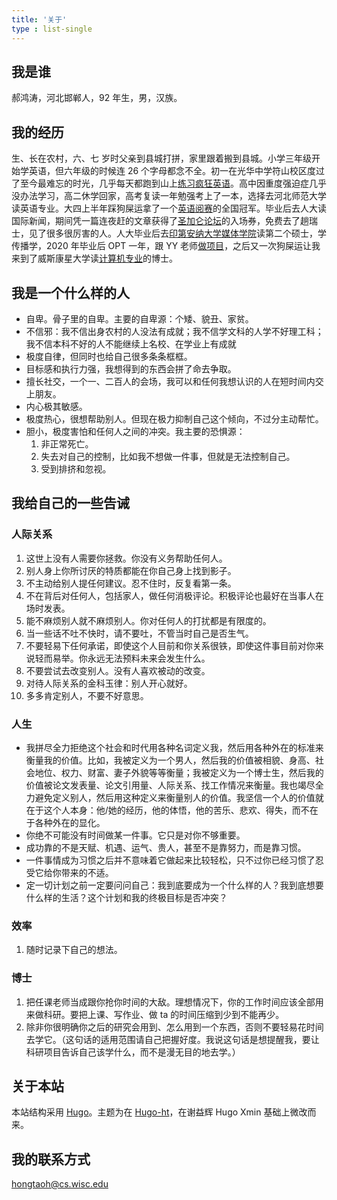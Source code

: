 ```yaml
---
title: '关于'
type : list-single
---
```


## 我是谁

郝鸿涛，河北邯郸人，92 年生，男，汉族。

## 我的经历

生、长在农村，六、七 岁时父亲到县城打拼，家里跟着搬到县城。小学三年级开始学英语，但六年级的时候连 26 个字母都念不全。初一在光华中学符山校区度过了至今最难忘的时光，几乎每天都跑到山上[练习疯狂英语](/cn/2021/05/29/crazy-en/)。高中因重度强迫症几乎没办法学习，高二休学回家，高考复读一年勉强考上了一本，选择去河北师范大学读英语专业。大四上半年踩狗屎运拿了一个[英语阅赛](/cn/2020/01/06/fltrp-reading-contest/)的全国冠军。毕业后去人大读国际新闻，期间凭一篇连夜赶的文章获得了[圣加仑论坛](/cn/2020/01/17/sgs/)的入场券，免费去了趟瑞士，见了很多很厉害的人。人大毕业后去[印第安纳大学媒体学院](https://mediaschool.indiana.edu/)读第二个硕士，学传播学，2020 年毕业后 OPT 一年，跟 YY 老师[做项目](https://yyahn.com/covid19-dashboard/)，之后又一次狗屎运让我来到了威斯康星大学读[计算机专业](https://www.cs.wisc.edu/)的博士。

## 我是一个什么样的人

- 自卑。骨子里的自卑。主要的自卑源：个矮、貌丑、家贫。
- 不信邪：我不信出身农村的人没法有成就；我不信学文科的人学不好理工科；我不信本科不好的人不能继续上名校、在学业上有成就
- 极度自律，但同时也给自己很多条条框框。
- 目标感和执行力强，我想得到的东西会拼了命去争取。
- 擅长社交，一个一、二百人的会场，我可以和任何我想认识的人在短时间内交上朋友。
- 内心极其敏感。
- 极度热心，很想帮助别人。但现在极力抑制自己这个倾向，不过分主动帮忙。
- 胆小，极度害怕和任何人之间的冲突。我主要的恐惧源：
  1. 非正常死亡。
  2. 失去对自己的控制，比如我不想做一件事，但就是无法控制自己。
  3. 受到排挤和忽视。

## 我给自己的一些告诫

### 人际关系

1. 这世上没有人需要你拯救。你没有义务帮助任何人。
2. 别人身上你所讨厌的特质都能在你自己身上找到影子。
3. 不主动给别人提任何建议。忍不住时，反复看第一条。
4. 不在背后对任何人，包括家人，做任何消极评论。积极评论也最好在当事人在场时发表。
5. 能不麻烦别人就不麻烦别人。你对任何人的打扰都是有限度的。
6. 当一些话不吐不快时，请不要吐，不管当时自己是否生气。
7. 不要轻易下任何承诺，即使这个人目前和你关系很铁，即使这件事目前对你来说轻而易举。你永远无法预料未来会发生什么。
8. 不要尝试去改变别人。没有人喜欢被动的改变。
9. 对待人际关系的金科玉律：别人开心就好。
10. 多多肯定别人，不要不好意思。

### 人生

- 我拼尽全力拒绝这个社会和时代用各种名词定义我，然后用各种外在的标准来衡量我的价值。比如，我被定义为一个男人，然后我的价值被相貌、身高、社会地位、权力、财富、妻子外貌等等衡量；我被定义为一个博士生，然后我的价值被论文发表量、论文引用量、人际关系、找工作情况来衡量。我也竭尽全力避免定义别人，然后用这种定义来衡量别人的价值。我坚信一个人的价值就在于这个人本身：他/她的经历，他的体悟，他的苦乐、悲欢、得失，而不在于各种外在的显化。
- 你绝不可能没有时间做某一件事。它只是对你不够重要。
- 成功靠的不是天赋、机遇、运气、贵人，甚至不是靠努力，而是靠习惯。
- 一件事情成为习惯之后并不意味着它做起来比较轻松，只不过你已经习惯了忍受它给你带来的不适。
- 定一切计划之前一定要问问自己：我到底要成为一个什么样的人？我到底想要什么样的生活？这个计划和我的终极目标是否冲突？

### 效率

1. 随时记录下自己的想法。

### 博士

1. 把任课老师当成跟你抢你时间的大敌。理想情况下，你的工作时间应该全部用来做科研。要把上课、写作业、做 ta 的时间压缩到少到不能再少。
2. 除非你很明确你之后的研究会用到、怎么用到一个东西，否则不要轻易花时间去学它。（这句话的适用范围请自己把握好度。我说这句话是想提醒我，要让科研项目告诉自己该学什么，而不是漫无目的地去学。）

## 关于本站

本站结构采用 [Hugo](https://gohugo.io)。主题为在 [Hugo-ht](https://github.com/hongtaoh/hugo-ht)，在谢益辉 Hugo Xmin 基础上微改而来。

## 我的联系方式

hongtaoh@cs.wisc.edu

<!-- 我不用微信。 -->